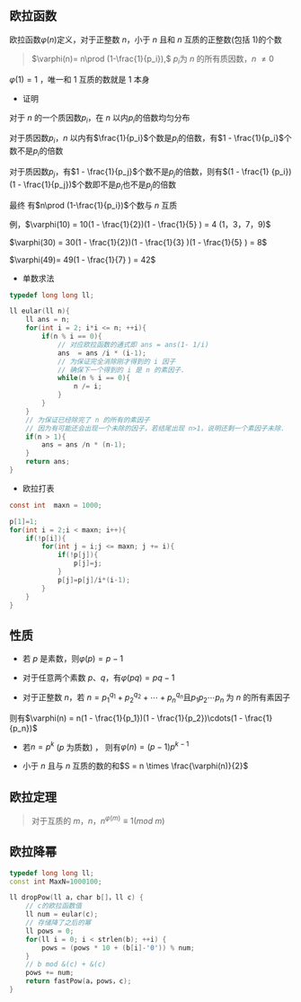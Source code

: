 <!--
 * @Description:
 * @Version: 1.0
 * @Autor: DaLao
 * @Email: dalao_li@163.com
 * @Date: 2021-01-16 17:59:35
 * @LastEditors: DaLao
 * @LastEditTime: 2021-12-08 22:09:32
-->

## 欧拉函数

欧拉函数$\varphi(n)$定义，对于正整数 $n$，小于 $n$ 且和 $n$ 互质的正整数(包括 $1$)的个数

> $\varphi(n)= n\prod (1-\frac{1}{p_i}),$  $p_i$为 $n$ 的所有质因数，$n$ $\neq 0$

$\varphi(1) = 1$ ，唯一和 1 互质的数就是 1 本身

- 证明

对于 $n$ 的一个质因数$p_i$，在 $n$ 以内$p_i$的倍数均匀分布  

对于质因数$p_i$，$n$ 以内有$\frac{1}{p_i}$个数是$p_i$的倍数，有$1 - \frac{1}{p_i}$个数不是$p_i$的倍数

对于质因数$p_j$，有$1 - \frac{1}{p_j}$个数不是$p_j$的倍数，则有$(1 - \frac{1} {p_i})(1 - \frac{1}{p_j})$个数即不是$p_i$也不是$p_j$的倍数  

最终 有$n\prod (1-\frac{1}{p_i})$个数与 $n$ 互质

例，$\varphi(10) = 10(1 - \frac{1}{2})(1 - \frac{1}{5} ) = 4   (1，3，7，9)$

$\varphi(30) = 30(1 - \frac{1}{2})(1 - \frac{1}{3} )(1 - \frac{1}{5} ) = 8$

$\varphi(49)= 49(1 - \frac{1}{7} ) = 42$

- 单数求法

```c++
typedef long long ll;

ll eular(ll n){
    ll ans = n;
    for(int i = 2; i*i <= n; ++i){
        if(n % i == 0){
            // 对应欧拉函数的通式即 ans = ans(1- 1/i)
            ans  = ans /i * (i-1);
            // 为保证完全消除刚才得到的 i 因子
            // 确保下一个得到的 i 是 n 的素因子.
            while(n % i == 0){
            	n /= i;
			}
        }
    }
    // 为保证已经除完了 n 的所有的素因子
    // 因为有可能还会出现一个未除的因子，若结尾出现 n>1，说明还剩一个素因子未除.
    if(n > 1){
    	ans = ans /n * (n-1);
	}
    return ans;
}
```

- 欧拉打表

```c
const int  maxn = 1000;

p[1]=1;
for(int i = 2;i < maxn; i++){
    if(!p[i]){
        for(int j = i;j <= maxn; j += i){
            if(!p[j]){
                p[j]=j;
			}
            p[j]=p[j]/i*(i-1);
        }
	}
}
```

## 性质

- 若 $p$ 是素数，则$\varphi(p) = p-1$

- 对于任意两个素数 $p$、$q$，有$\varphi( pq ) = pq - 1$

- 对于正整数 $n$，若 $n = p_1^{q_1} + p_2^{q_2} + \cdots + p_n^{q_n}$且$p_1p_2\cdots p_n$ 为 $n$ 的所有素因子

则有$\varphi(n) = n(1 - \frac{1}{p_1})(1 - \frac{1}{p_2})\cdots(1 - \frac{1}{p_n})$

- 若$n = p^k$ ($p$ 为质数) ， 则有$\varphi(n) = (p-1)p^{k-1}$

- 小于 $n$ 且与 $n$ 互质的数的和$S = n \times \frac{\varphi(n)}{2}$

## 欧拉定理 

> 对于互质的 $m，n，n^{\varphi(m)} ≡ 1 (mod$ $m)$


## 欧拉降幂

```c++
typedef long long ll;
const int MaxN=1000100;

ll dropPow(ll a，char b[]，ll c) {  
    // c的欧拉函数值
	ll num = eular(c); 
    // 存储降了之后的幂
	ll pows = 0;  
	for(ll i = 0; i < strlen(b); ++i) {
		pows = (pows * 10 + (b[i]-'0')) % num;
	}
	// b mod &(c) + &(c) 
	pows += num;
	return fastPow(a，pows，c);
}

```